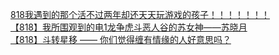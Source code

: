[818我遇到的那个活不过两年却还天天玩游戏的孩子！！！！！！！](http://tieba.baidu.com/p/2708450671?see_lz=1&pn=)   
[【818】我所围观到的电1龙争虎斗恶人谷的苏女神——苏晓月](http://tieba.baidu.com/p/2707946124?see_lz=1&pn=)   
[【818】斗转星移 —— 你们觉得缠有情缘的人好意思吗？](http://tieba.baidu.com/p/2708698633?see_lz=1&pn=)   

